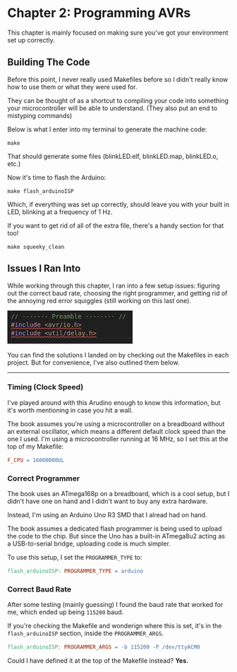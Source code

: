 # Chapter 2: Programming AVRs

This chapter is mainly focused on making sure you've got your environment set up correctly.

## Building The Code

Before this point, I never really used Makefiles before so I didn't really know how to use them or what they were used for.

They can be thought of as a shortcut to compiling your code into something your microcontroller will be able to understand. (They also put an end to mistyping commands)

Below is what I enter into my terminal to generate the machine code:

```console
make
```

That should generate some files (blinkLED.elf, blinkLED.map, blinkLED.o, etc.)

Now it's time to flash the Arduino:

```console
make flash_arduinoISP
```

Which, if everything was set up correctly, should leave you with your built in LED, blinking at a frequency of 1 Hz.

If you want to get rid of all of the extra file, there's a handy section for that too!

```console
make squeeky_clean
```

## Issues I Ran Into

While working through this chapter, I ran into a few setup issues: figuring out the correct baud rate, choosing the right programmer, and getting rid of the annoying red error squiggles (still working on this last one).

![Annoying Red Error Squiggles](../images/AnnoyingErrorSquiggles.png)

You can find the solutions I landed on by checking out the Makefiles in each project. But for convenience, I've also outlined them below.

---

### Timing (Clock Speed)

I've played around with this Arudino enough to know this information, but it's worth mentioning in case you hit a wall.

The book assumes you're using a microcontroller on a breadboard without an external oscillator, which means a different default clock speed than the one I used. I'm using a microcontroller running at 16 MHz, so I set this at the top of my Makefile:

```Makefile
F_CPU = 16000000UL
```

### Correct Programmer

The book uses an ATmega168p on a breadboard, which is a cool setup, but I didn't have one on hand and I didn't want to buy any extra hardware.

Instead, I'm using an Arduino Uno R3 SMD that I alread had on hand.

The book assumes a dedicated flash programmer is being used to upload the code to the chip. But since the Uno has a built-in ATmega8u2 acting as a USB-to-serial bridge, uploading code is much simpler.

To use this setup, I set the `PROGRAMMER_TYPE` to:

```Makefile
flash_arduinoISP: PROGRAMMER_TYPE = arduino
```

### Correct Baud Rate

After some testing (mainly guessing) I found the baud rate that worked for me, which ended up being `115200` baud.

If you're checking the Makefile and wonderign where this is set, it's in the `flash_arduinoISP` section, inside the `PROGRAMMER_ARGS`.

```Makefile
flash_arduinoISP: PROGRAMMER_ARGS = -b 115200 -P /dev/ttyACM0 
```

Could I have defined it at the top of the Makefile instead?
**Yes.**

